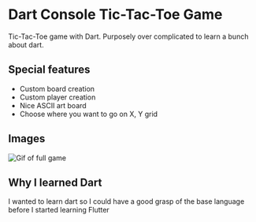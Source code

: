 # Dart Console Tic-Tac-Toe Game

Tic-Tac-Toe game with Dart. Purposely over complicated to learn a bunch about dart.
## Special features
- Custom board creation
- Custom player creation
- Nice ASCII art board
- Choose where you want to go on X, Y grid

## Images
![Gif of full game](https://github.com/michael-lesirge/tic-tac-toe/assets/100492377/cbfcc1bc-cfd8-492c-a8ec-019afe6b6c06)

## Why I learned Dart
I wanted to learn dart so I could have a good grasp of the base language before I started learning Flutter
